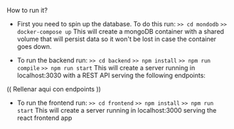 How to run it?

- First you need to spin up the database. To do this run:
`>> cd mondodb`
`>> docker-compose up`
This will create a mongoDB container with a shared volume that will persist data so it won't be lost in case the container goes down.

- To run the backend run:
`>> cd backend`
`>> npm install`
`>> npm run compile`
`>> npm run start`
This will create a server running in localhost:3030 with a REST API serving the following endpoints:

(( Rellenar aqui con endpoints ))


- To run the frontend run:
`>> cd frontend`
`>> npm install`
`>> npm run start`
This will create a server running in localhost:3000 serving the react frontend app